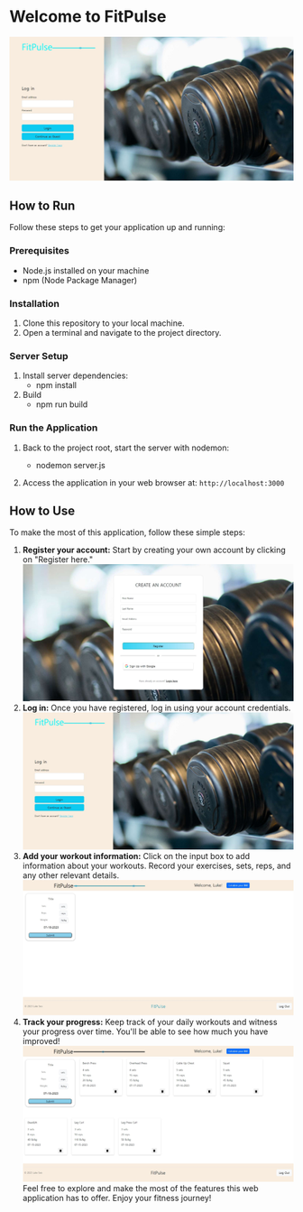 # Welcome to FitPulse
![Screenshot](assets/login.jpg)

## How to Run

Follow these steps to get your application up and running:

### Prerequisites

- Node.js installed on your machine
- npm (Node Package Manager)

### Installation

1. Clone this repository to your local machine.
2. Open a terminal and navigate to the project directory.

### Server Setup

1. Install server dependencies:
    - npm install
2. Build
    - npm run build
      
### Run the Application

1. Back to the project root, start the server with nodemon:
    - nodemon server.js
  
2. Access the application in your web browser at: `http://localhost:3000`

## How to Use

To make the most of this application, follow these simple steps:

1. **Register your account:** Start by creating your own account by clicking on "Register here."
![Screenshot](assets/register.jpg)
2. **Log in:** Once you have registered, log in using your account credentials.
![Screenshot](assets/login.jpg)
3. **Add your workout information:** Click on the input box to add information about your workouts. Record your exercises, sets, reps, and any other relevant details.
![Screenshot](assets/main.jpg)
4. **Track your progress:** Keep track of your daily workouts and witness your progress over time. You'll be able to see how much you have improved!
![Screenshot](assets/main_data.jpg)
Feel free to explore and make the most of the features this web application has to offer. Enjoy your fitness journey!


